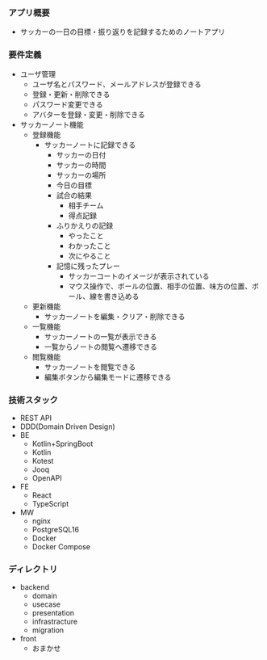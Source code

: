 
### アプリ概要
- サッカーの一日の目標・振り返りを記録するためのノートアプリ

### 要件定義
- ユーザ管理
  - ユーザ名とパスワード、メールアドレスが登録できる
  - 登録・更新・削除できる
  - パスワード変更できる
  - アバターを登録・変更・削除できる
- サッカーノート機能
  - 登録機能
    - サッカーノートに記録できる
      - サッカーの日付
      - サッカーの時間
      - サッカーの場所
      - 今日の目標
      - 試合の結果
        - 相手チーム
        - 得点記録
      - ふりかえりの記録
        - やったこと
        - わかったこと
        - 次にやること
      - 記憶に残ったプレー
        - サッカーコートのイメージが表示されている
        - マウス操作で、ボールの位置、相手の位置、味方の位置、ボール、線を書き込める
  - 更新機能
    - サッカーノートを編集・クリア・削除できる
  - 一覧機能
    - サッカーノートの一覧が表示できる
    - 一覧からノートの閲覧へ遷移できる
  - 閲覧機能
    - サッカーノートを閲覧できる
    - 編集ボタンから編集モードに遷移できる

### 技術スタック
- REST API
- DDD(Domain Driven Design)
- BE
  - Kotlin+SpringBoot
  - Kotlin
  - Kotest
  - Jooq
  - OpenAPI
- FE
  - React
  - TypeScript
- MW
  - nginx
  - PostgreSQL16
  - Docker
  - Docker Compose

### ディレクトリ
- backend
  - domain
  - usecase
  - presentation
  - infrastracture
  - migration
- front
  - おまかせ